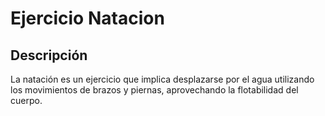 # Ejercicio Natacion

## Descripción
La natación es un ejercicio que implica desplazarse por el agua utilizando los movimientos de brazos y piernas, aprovechando la flotabilidad del cuerpo.